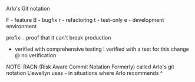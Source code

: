 Arlo's Git notation

F - feature
B - bugfix
r - refactoring
t - test-only
e - development environment

prefix:
. proof that it can't break production
- verified with comprehensive testing
! verified with a test for this change
@ no verification

NOTE:
RACN (Risk Aware Commit Notation Formerly) called Arlo's git notation 
Llewellyn uses - in situations where  Arlo recommends ^
